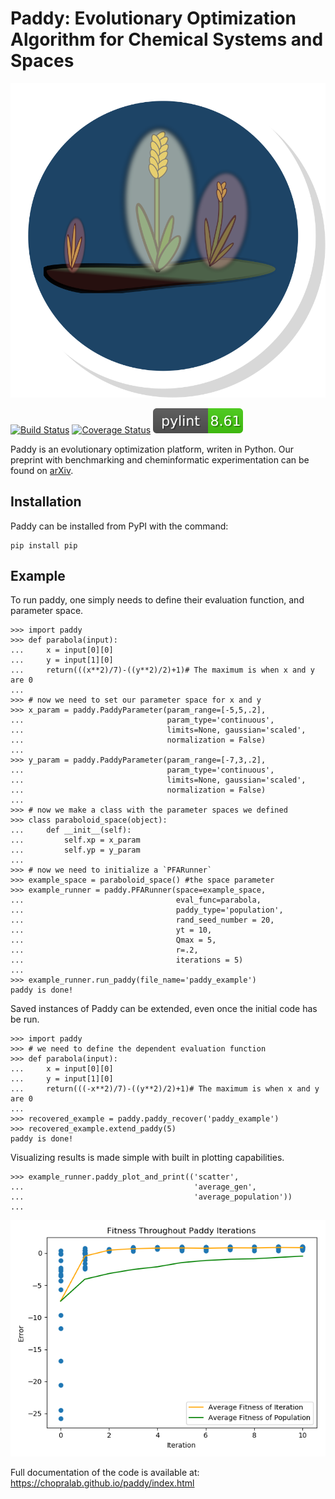 
# Paddy: Evolutionary Optimization Algorithm for Chemical Systems and Spaces

![logo](https://github.com/chopralab/Paddy/blob/master/paddy.svg?raw=True)

[![Build Status](https://travis-ci.org/chopralab/paddy.svg?branch=master)](https://travis-ci.org/chopralab/paddy)
[![Coverage Status](https://coveralls.io/repos/github/chopralab/paddy/badge.svg?branch=master)](https://coveralls.io/github/chopralab/paddy?branch=master)
![pylint](https://github.com/chopralab/Paddy/blob/master/pylint.svg?raw=True)

Paddy is an evolutionary optimization platform, writen in Python.
Our preprint with benchmarking and cheminformatic experimentation can be found on [arXiv](https://arxiv.org/abs/2403.15101).

## Installation

Paddy can be installed from PyPI with the command:

```
pip install pip
```

## Example

To run paddy, one simply needs to define their evaluation function, and parameter space.

```
>>> import paddy
>>> def parabola(input):
...     x = input[0][0]
...     y = input[1][0]
...     return(((x**2)/7)-((y**2)/2)+1)# The maximum is when x and y are 0
...
>>> # now we need to set our parameter space for x and y
>>> x_param = paddy.PaddyParameter(param_range=[-5,5,.2],
...                                param_type='continuous',
...                                limits=None, gaussian='scaled',
...                                normalization = False)
...
>>> y_param = paddy.PaddyParameter(param_range=[-7,3,.2],
...                                param_type='continuous',
...                                limits=None, gaussian='scaled',
...                                normalization = False)
...
>>> # now we make a class with the parameter spaces we defined
>>> class paraboloid_space(object):
...     def __init__(self):
...         self.xp = x_param
...         self.yp = y_param
...
>>> # now we need to initialize a `PFARunner`
>>> example_space = paraboloid_space() #the space parameter
>>> example_runner = paddy.PFARunner(space=example_space,
...                                  eval_func=parabola,
...                                  paddy_type='population',
...                                  rand_seed_number = 20,
...                                  yt = 10,
...                                  Qmax = 5,
...                                  r=.2,
...                                  iterations = 5)
...
>>> example_runner.run_paddy(file_name='paddy_example')
paddy is done!
```
Saved instances of Paddy can be extended, even once the initial code has be run.

```
>>> import paddy
>>> # we need to define the dependent evaluation function
>>> def parabola(input):
...     x = input[0][0]
...     y = input[1][0]
...     return(((-x**2)/7)-((y**2)/2)+1)# The maximum is when x and y are 0
...
>>> recovered_example = paddy.paddy_recover('paddy_example')
>>> recovered_example.extend_paddy(5)
paddy is done!
```

Visualizing results is made simple with built in plotting capabilities.

```
>>> example_runner.paddy_plot_and_print(('scatter',
...                                      'average_gen',
...                                      'average_population'))
...
```
![example](example_figure.png)

Full documentation of the code is available at: https://chopralab.github.io/paddy/index.html
